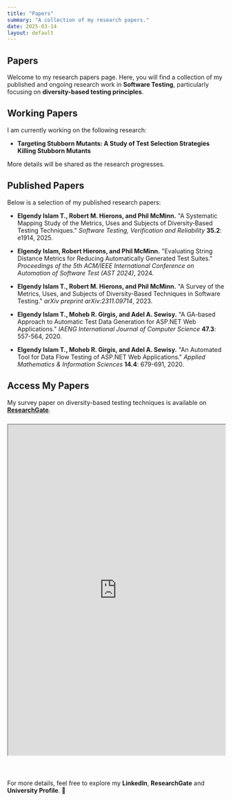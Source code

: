 ```yaml
---
title: "Papers"
summary: "A collection of my research papers."
date: 2025-03-14
layout: default
---
```


## Papers  

Welcome to my research papers page. Here, you will find a collection of my published and ongoing research work in **Software Testing**, particularly focusing on **diversity-based testing principles**.  

## **Working Papers**  

I am currently working on the following research:  

- **Targeting Stubborn Mutants: A Study of Test Selection Strategies Killing Stubborn Mutants**  

More details will be shared as the research progresses.  

## **Published Papers**  

Below is a selection of my published research papers:  

- **Elgendy Islam T., Robert M. Hierons, and Phil McMinn.** "A Systematic Mapping Study of the Metrics, Uses and Subjects of Diversity‐Based Testing Techniques." *Software Testing, Verification and Reliability* **35.2**: e1914, 2025.  

- **Elgendy Islam, Robert Hierons, and Phil McMinn.** "Evaluating String Distance Metrics for Reducing Automatically Generated Test Suites." *Proceedings of the 5th ACM/IEEE International Conference on Automation of Software Test (AST 2024)*, 2024.  

- **Elgendy Islam T., Robert M. Hierons, and Phil McMinn.** "A Survey of the Metrics, Uses, and Subjects of Diversity-Based Techniques in Software Testing." *arXiv preprint arXiv:2311.09714*, 2023.  

- **Elgendy Islam T., Moheb R. Girgis, and Adel A. Sewisy.** "A GA-based Approach to Automatic Test Data Generation for ASP.NET Web Applications." *IAENG International Journal of Computer Science* **47.3**: 557-564, 2020.  

- **Elgendy Islam T., Moheb R. Girgis, and Adel A. Sewisy.** "An Automated Tool for Data Flow Testing of ASP.NET Web Applications." *Applied Mathematics & Information Sciences* **14.4**: 679-691, 2020.  

## **Access My Papers**  

My survey paper on diversity-based testing techniques is available on **[ResearchGate](https://www.researchgate.net/publication/388141039_A_Systematic_Mapping_Study_of_the_Metrics_Uses_and_Subjects_of_Diversity-Based_Testing_Techniques)**.  

<iframe style="margin: 10px 0 40px 0;" class="pdf-iframe" src="https://drive.google.com/file/d/0B-xXQEsWEjrUUmpBdkhIVS10YjA/preview" width="100%" height="768"></iframe>  

For more details, feel free to explore my **LinkedIn**, **ResearchGate** and **University Profile**. 🚀  
